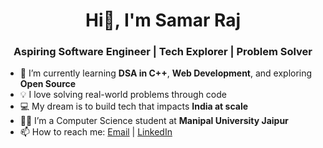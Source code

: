 <!--## Hi there 👋 

<!--
**samar-raj10/samar-raj10** is a ✨ _special_ ✨ repository because its `README.md` (this file) appears on your GitHub profile.

Here are some ideas to get you started:

- 🔭 I’m currently working on ...
- 🌱 I’m currently learning ...
- 👯 I’m looking to collaborate on ...
- 🤔 I’m looking for help with ...
- 💬 Ask me about ...
- 📫 How to reach me: ...
- 😄 Pronouns: ...
- ⚡ Fun fact: ...
-->


<h1 align = "center">Hi👋, I'm Samar Raj</h1>
<h3 align = "center">Aspiring Software Engineer | Tech Explorer | Problem Solver</h3>

- 🌱 I’m currently learning **DSA in C++**, **Web Development**, and exploring **Open Source**
- 💡 I love solving real-world problems through code
- 💻 My dream is to build tech that impacts **India at scale**
- 👨‍💻 I’m a Computer Science student at **Manipal University Jaipur**
- 📫 How to reach me: [Email](mailto:rsamar043@gmail.com) | [LinkedIn](https://linkedin.com/in/samar-raj-071263316)
